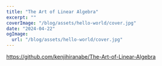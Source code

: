 ```yaml
---
title: "The Art of Linear Algebra"
excerpt: ""
coverImage: "/blog/assets/hello-world/cover.jpg"
date: "2024-04-22"
ogImage:
  url: "/blog/assets/hello-world/cover.jpg"
---
```


https://github.com/kenjihiranabe/The-Art-of-Linear-Algebra